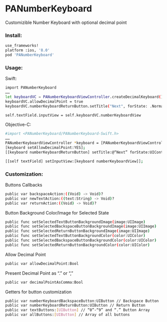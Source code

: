 # PANumberKeyboard
Customizible Number Keyboard with optional decimal point

### Install:
```sh
use_frameworks!
platform :ios, '8.0'
pod 'PANumberKeyboard'
```
### Usage:

Swift:
```sh
import PANumberKeyboard
……
let keyboardVC = PANumberKeyboardViewController.createDecimalKeyboard()
keyboardVC.allowDecimalPoint = true        
keyboardVC.numberKeyboardReturnButton.setTitle("Next", forState: .Normal)

self.textField.inputView = self.keyboardVC.numberKeyboardView
```

Objective-C:
```sh
#import <PANumberKeyboard/PANumberKeyboard-Swift.h>
……
PANumberKeyboardViewController *keyboard = [PANumberKeyboardViewController createDecimalKeyboard];
[keyboard setAllowDecimalPoint:YES];
[[keyboard numberKeyboardReturnButton] setTitle:@“Next” forState:UIControlStateNormal];

[[self textField] setInputView:[keyboard numberKeyboardView]];
```
### Customization:
Buttons Callbacks
```sh
public var backspaceAction:((Void) -> Void)?
public var newTextAction:((text:String) -> Void)?
public var returnAction:((Void) -> Void)?
```
Button Background Color/Image for Selected State
```sh
public func setSelectedTextButtonBackgroundImage(image:UIImage)
public func setSelectedBackspaceButtonBackgroundImage(image:UIImage)
public func setSelectedReturnButtonBackgroundImage(image:UIImage)
public func setSelectedTextButtonBackgroundColor(color:UIColor)
public func setSelectedBackspaceButtonBackgroundColor(color:UIColor)
public func setSelectedReturnButtonBackgroundColor(color:UIColor)
```
Allow Decimal Point
```sh
public var allowDecimalPoint:Bool
```
Present Decimal Point as “.” or “,”
```sh
public var decimalPointAsComma:Bool
```
Getters for button customization
```sh
public var numberKeyboardBackspaceButton:UIButton // Backspace Button
public var numberKeyboardReturnButton:UIButton // Return Button
public var textButtons:[UIButton] // “0”-“9” and “.” Button Array
public var allButtons:[UIButton] // Array of all buttons
```
